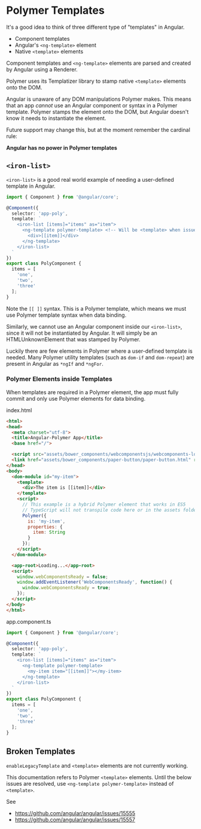 # Polymer Templates

It's a good idea to think of three different type of "templates" in Angular.

- Component templates
- Angular's `<ng-template>` element
- Native `<template>` elements

Component templates and `<ng-template>` elements are parsed and created by Angular using a Renderer.

Polymer uses its Templatizer library to stamp native `<template>` elements onto the DOM.

Angular is unaware of any DOM manipulations Polymer makes. This means that an app _cannot_ use an Angular component or syntax in a Polymer template. Polymer stamps the element onto the DOM, but Angular doesn't know it needs to instantiate the element.

Future support may change this, but at the moment remember the cardinal rule:

**Angular has no power in Polymer templates**

## `<iron-list>`

`<iron-list>` is a good real world example of needing a user-defined template in Angular.

```ts
import { Component } from '@angular/core';

@Component({
  selector: 'app-poly',
  template: `
    <iron-list [items]="items" as="item">
      <ng-template polymer-template> <!-- Will be <template> when issues are fixed -->
        <div>[[item]]</div>
      </ng-template>
    </iron-list>
  `
})
export class PolyComponent {
  items = [
    'one',
    'two',
    'three'
  ];
}
```

Note the `[[ ]]` syntax. This is a Polymer template, which means we must use Polymer template syntax when data binding.

Similarly, we cannot use an Angular component inside our `<iron-list>`, since it will not be instantiated by Angular. It will simply be an HTMLUnknownElement that was stamped by Polymer.

Luckily there are few elements in Polymer where a user-defined template is needed. Many Polymer utility templates (such as `dom-if` and `dom-repeat`) are present in Angular as `*ngIf` and `*ngFor`.

### Polymer Elements inside Templates

When templates are required in a Polymer element, the app must fully commit and only use Polymer elements for data binding.

index.html
```html
<html>
<head>
  <meta charset="utf-8">
  <title>Angular-Polymer App</title>
  <base href="/">

  <script src="assets/bower_components/webcomponentsjs/webcomponents-loader.js"></script>
  <link href="assets/bower_components/paper-button/paper-button.html" rel="import">
</head>
<body>
  <dom-module id="my-item">
    <template>
      <div>The item is [[item]]</div>
    </template>
    <script>
      // This example is a hybrid Polymer element that works in ES5
      // TypeScript will not transpile code here or in the assets folder
      Polymer({
        is: 'my-item',
        properties: {
          item: String
        }
      });
    </script>
  </dom-module>

  <app-root>Loading...</app-root>
  <script>
    window.webComponentsReady = false;
    window.addEventListener('WebComponentsReady', function() {
      window.webComponentsReady = true;
    });
  </script>
</body>
</html>
```

app.component.ts
```ts
import { Component } from '@angular/core';

@Component({
  selector: 'app-poly',
  template: `
    <iron-list [items]="items" as="item">
      <ng-template polymer-template>
        <my-item item="[[item]]"></my-item>
      </ng-template>
    </iron-list>
  `
})
export class PolyComponent {
  items = [
    'one',
    'two',
    'three'
  ];
}
```

## Broken Templates

`enableLegacyTemplate` and `<template>` elements are not currently working.

This documentation refers to Polymer `<template>` elements. Until the below issues are resolved, use `<ng-template polymer-template>` instead of `<template>`.

See
- https://github.com/angular/angular/issues/15555
- https://github.com/angular/angular/issues/15557
